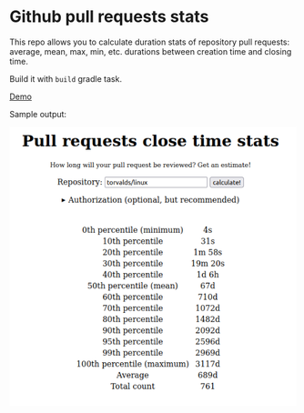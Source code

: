 # Github pull requests stats

This repo allows you to calculate duration stats of repository pull requests:
average, mean, max, min, etc. durations between creation time and closing time.

Build it with `build` gradle task.

[Demo](https://ov7a.github.io/github-pr-stats)

Sample output:

![](screenshot.png)